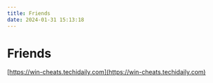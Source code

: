 ```yaml
---
title: Friends
date: 2024-01-31 15:13:18
---
```


# Friends

[https://win-cheats.techidaily.com](https://win-cheats.techidaily.com)